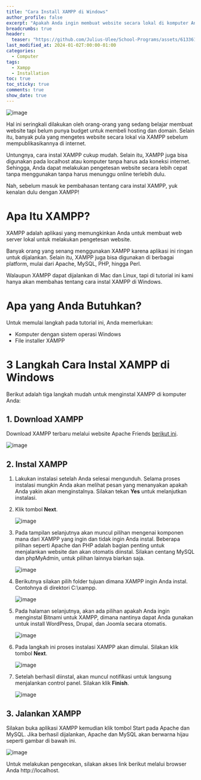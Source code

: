```yaml
---
title: "Cara Install XAMPP di Windows"
author_profile: false
excerpt: "Apakah Anda ingin membuat website secara lokal di komputer Anda sendiri? Gampang, Anda hanya perlu belajar cara instal XAMPP di windows."
breadcrumbs: true
header:
  teaser: "https://github.com/Julius-Ulee/School-Programs/assets/61336116/9a3b7183-7912-4d22-8f4e-700cacae6a63"
last_modified_at: 2024-01-02T:00:00-01:00
categories:
  - Computer
tags:
  - Xampp
  - Installation
toc: true
toc_sticky: true
comments: true
show_date: true
---
```


![image](https://github.com/Julius-Ulee/School-Programs/assets/61336116/c802e41b-c157-4d39-b0ee-771e648c4768)

Hal ini seringkali dilakukan oleh orang-orang yang sedang belajar membuat website tapi belum punya budget untuk membeli hosting dan domain. Selain itu, banyak pula yang mengetes website secara lokal via XAMPP sebelum mempublikasikannya di internet.

Untungnya, cara instal XAMPP cukup mudah. Selain itu, XAMPP juga bisa digunakan pada localhost atau komputer tanpa harus ada koneksi internet. Sehingga, Anda dapat melakukan pengetesan website secara lebih cepat tanpa menggunakan tanpa harus menunggu online terlebih dulu.

Nah, sebelum masuk ke pembahasan tentang cara instal XAMPP, yuk kenalan dulu dengan XAMPP!

# Apa Itu XAMPP?
XAMPP adalah aplikasi yang memungkinkan Anda untuk membuat web server lokal untuk melakukan pengetesan website.

Banyak orang yang senang menggunakan XAMPP karena aplikasi ini ringan untuk dijalankan. Selain itu, XAMPP juga bisa digunakan di berbagai platform, mulai dari Apache, MySQL, PHP, hingga Perl.

Walaupun XAMPP dapat dijalankan di Mac dan Linux, tapi di tutorial ini kami hanya akan membahas tentang cara instal XAMPP di Windows.

# Apa yang Anda Butuhkan?
Untuk memulai langkah pada tutorial ini, Anda memerlukan:
- Komputer dengan sistem operasi Windows
- File installer XAMPP

# 3 Langkah Cara Instal XAMPP di Windows
Berikut adalah tiga langkah mudah untuk menginstal XAMPP di komputer Anda:

## 1. Download XAMPP
Download XAMPP terbaru melalui website Apache Friends [berikut ini](https://www.apachefriends.org/download.html).

![image](https://github.com/Julius-Ulee/School-Programs/assets/61336116/1e625547-a346-445c-862c-fc10579d0c32)

## 2. Instal XAMPP

1. Lakukan instalasi setelah Anda selesai mengunduh. Selama proses instalasi mungkin Anda akan melihat pesan yang menanyakan apakah Anda yakin akan menginstalnya. Silakan tekan **Yes** untuk melanjutkan instalasi.
2. Klik tombol **Next**.
  
   ![image](https://github.com/Julius-Ulee/School-Programs/assets/61336116/992723ec-3396-4d9d-a79b-feb444fa3529)

5. Pada tampilan selanjutnya akan muncul pilihan mengenai komponen mana dari XAMPP yang ingin dan tidak ingin Anda instal. Beberapa pilihan seperti Apache dan PHP adalah bagian penting untuk menjalankan website dan akan otomatis diinstal. Silakan centang MySQL dan phpMyAdmin, untuk pilihan lainnya biarkan saja.

   ![image](https://github.com/Julius-Ulee/School-Programs/assets/61336116/11293c07-2ce8-491b-ad6c-c77b27c28559)

4. Berikutnya silakan pilih folder tujuan dimana XAMPP ingin Anda instal. Contohnya di direktori C:\xampp.

   ![image](https://github.com/Julius-Ulee/School-Programs/assets/61336116/4f2fa143-f9f1-4820-93c9-5a88a5dbc235)

5. Pada halaman selanjutnya, akan ada pilihan apakah Anda ingin menginstal Bitnami untuk XAMPP, dimana nantinya dapat Anda gunakan untuk install WordPress, Drupal, dan Joomla secara otomatis.

   ![image](https://github.com/Julius-Ulee/School-Programs/assets/61336116/c79784ad-273c-4a70-ac5f-0b77c6e89c4f)

6. Pada langkah ini proses instalasi XAMPP akan dimulai. Silakan klik tombol **Next**.

   ![image](https://github.com/Julius-Ulee/School-Programs/assets/61336116/a497c576-5ed8-413f-9d70-ee29ef294d89)

7. Setelah berhasil diinstal, akan muncul notifikasi untuk langsung menjalankan control panel. Silakan klik **Finish**.

   ![image](https://github.com/Julius-Ulee/School-Programs/assets/61336116/35bf4441-2c84-48ff-897b-47ae1c5a83aa)

## 3. Jalankan XAMPP
Silakan buka aplikasi XAMPP kemudian klik tombol Start pada Apache dan MySQL. Jika berhasil dijalankan, Apache dan MySQL akan berwarna hijau seperti gambar di bawah ini.

![image](https://github.com/Julius-Ulee/School-Programs/assets/61336116/23105284-a750-48a5-bb61-281b1a2537ce)

Untuk melakukan pengecekan, silakan akses link berikut melalui browser Anda http://localhost.
